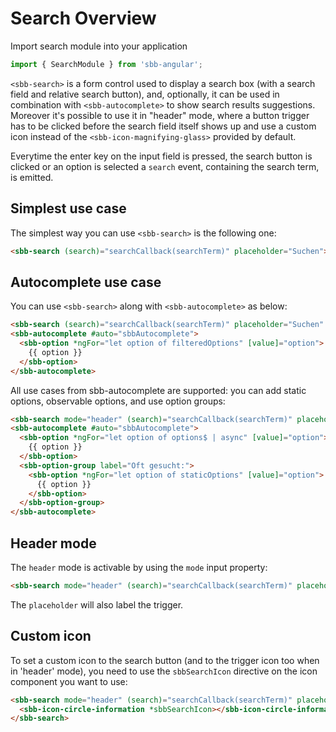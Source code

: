 # Search Overview

Import search module into your application

```ts
import { SearchModule } from 'sbb-angular';
```

```<sbb-search>``` is a form control used to display a search box (with a search field and relative search button), and, optionally, it can be used in combination with ```<sbb-autocomplete>``` to show search results suggestions.
Moreover it's possible to use it in "header" mode, where a button trigger has to be clicked before the search field itself shows up and use a custom icon instead of the ```<sbb-icon-magnifying-glass>``` provided by default.

Everytime the enter key on the input field is pressed, the search button is clicked or an option is selected a ```search``` event, containing the search term, is emitted.

## Simplest use case

The simplest way you can use ```<sbb-search>``` is the following one:

```html
<sbb-search (search)="searchCallback(searchTerm)" placeholder="Suchen"></sbb-search>
```

## Autocomplete use case

You can use ```<sbb-search>``` along with ```<sbb-autocomplete>``` as below:

```html
<sbb-search (search)="searchCallback(searchTerm)" placeholder="Suchen"  [sbbAutocomplete]="auto"></sbb-search>
<sbb-autocomplete #auto="sbbAutocomplete">
  <sbb-option *ngFor="let option of filteredOptions" [value]="option">
    {{ option }}
  </sbb-option>
</sbb-autocomplete>
```

All use cases from sbb-autocomplete are supported: you can add static options, observable options, and use option groups:

```html
<sbb-search mode="header" (search)="searchCallback(searchTerm)" placeholder="Suchen" [sbbAutocomplete]="auto"></sbb-search>
<sbb-autocomplete #auto="sbbAutocomplete">
  <sbb-option *ngFor="let option of options$ | async" [value]="option">
    {{ option }}
  </sbb-option>
  <sbb-option-group label="Oft gesucht:">
    <sbb-option *ngFor="let option of staticOptions" [value]="option">
      {{ option }}
    </sbb-option>
  </sbb-option-group>
</sbb-autocomplete>
```

## Header mode

The ```header``` mode is activable by using the ```mode``` input property:

```html
<sbb-search mode="header" (search)="searchCallback(searchTerm)" placeholder="Suchen"></sbb-search>
```

The ```placeholder``` will also label the trigger.

## Custom icon

To set a custom icon to the search button (and to the trigger icon too when in 'header' mode), you need to use the ```sbbSearchIcon``` directive on the icon component you want to use:

```html
<sbb-search mode="header" (search)="searchCallback(searchTerm)" placeholder="Suchen" [formControl]="myControlStatic">
  <sbb-icon-circle-information *sbbSearchIcon></sbb-icon-circle-information>
</sbb-search>
```
